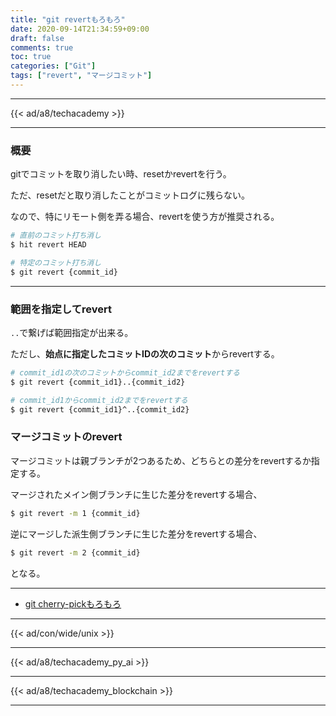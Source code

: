 ```yaml
---
title: "git revertもろもろ"
date: 2020-09-14T21:34:59+09:00
draft: false
comments: true
toc: true
categories: ["Git"]
tags: ["revert", "マージコミット"]
---
```


<!--more-->

---

{{< ad/a8/techacademy >}}

---

### 概要

gitでコミットを取り消したい時、resetかrevertを行う。

ただ、resetだと取り消したことがコミットログに残らない。

なので、特にリモート側を弄る場合、revertを使う方が推奨される。

```sh
# 直前のコミット打ち消し
$ hit revert HEAD

# 特定のコミット打ち消し
$ git revert {commit_id}
```

---

### 範囲を指定してrevert

`..`で繋げば範囲指定が出来る。

ただし、**始点に指定したコミットIDの次のコミット**からrevertする。

```sh
# commit_id1の次のコミットからcommit_id2までをrevertする
$ git revert {commit_id1}..{commit_id2}

# commit_id1からcommit_id2までをrevertする
$ git revert {commit_id1}^..{commit_id2}
```

### マージコミットのrevert

マージコミットは親ブランチが2つあるため、どちらとの差分をrevertするか指定する。

マージされたメイン側ブランチに生じた差分をrevertする場合、

```sh
$ git revert -m 1 {commit_id}
```

逆にマージした派生側ブランチに生じた差分をrevertする場合、

```sh
$ git revert -m 2 {commit_id}
```

となる。

---

- [git cherry-pickもろもろ](https://www.ted027.com/post/git-cherry-pick)

---

{{< ad/con/wide/unix >}}

---

{{< ad/a8/techacademy_py_ai >}}

---

{{< ad/a8/techacademy_blockchain >}}

---
